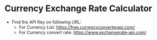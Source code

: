 # Currency Exchange Rate Calculator

- Find the API Key on following URL:
    - For Currency List: <a href="https://free.currencyconverterapi.com/">https://free.currencyconverterapi.com/</a>
    - For Currency convert rate: <a href="https://www.exchangerate-api.com/">https://www.exchangerate-api.com/</a>